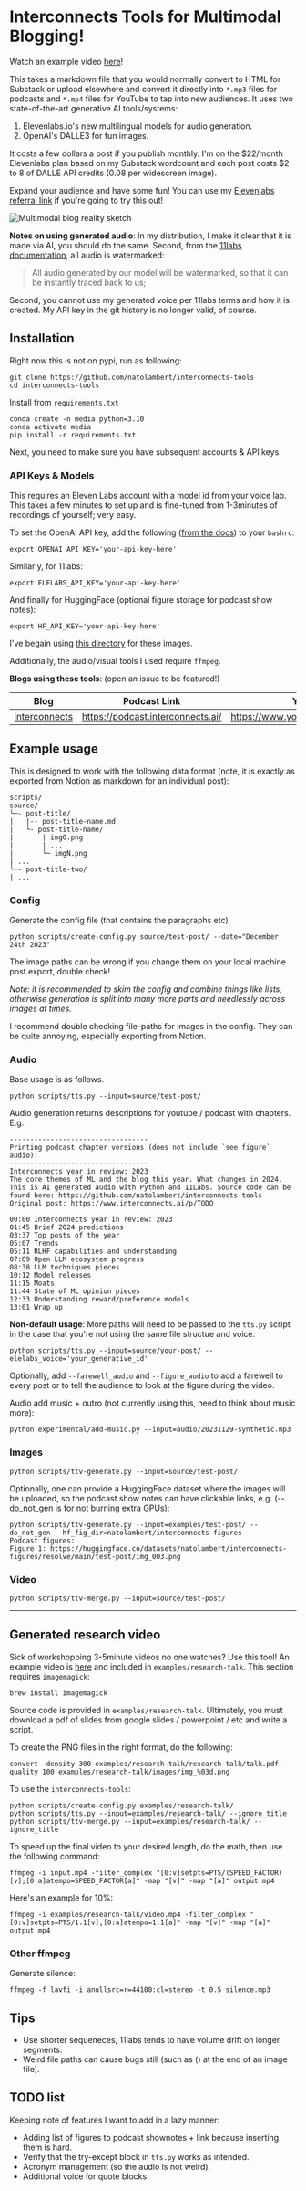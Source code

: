# Interconnects Tools for Multimodal Blogging!

Watch an example video [here](https://www.youtube.com/watch?v=0i0aBJGgtpk)!

This takes a markdown file that you would normally convert to HTML for Substack or upload elsewhere and convert it directly into `*.mp3` files for podcasts and `*.mp4` files for YouTube to tap into new audiences. It uses two state-of-the-art generative AI tools/systems:
1. Elevenlabs.io's new multilingual models for audio generation.
2. OpenAI's DALLE3 for fun images.

It costs a few dollars a post if you publish monthly. I'm on the $22/month Elevenlabs plan based on my Substack wordcount and each post costs $2 to 8 of DALLE API credits (0.08 per widescreen image).

Expand your audience and have some fun! You can use my [Elevenlabs referral link](https://elevenlabs.io/?from=partnerbruce1418) if you're going to try this out!

![Multimodal blog reality sketch](https://github.com/natolambert/interconnects-tools/assets/10695622/096b2f55-f14f-4484-b780-1cfb0bc898ee)

**Notes on using generated audio**: 
In my distribution, I make it clear that it is made via AI, you should do the same.
Second, from the [11labs documentation](https://help.elevenlabs.io/hc/en-us/articles/13313778519057-Are-there-any-restrictions-on-what-voices-I-can-upload-for-voice-cloning-), all audio is watermarked:
> All audio generated by our model will be watermarked, so that it can be instantly traced back to us;

Second, you cannot use my generated voice per 11labs terms and how it is created. 
My API key in the git history is no longer valid, of course.

## Installation
Right now this is not on pypi, run as following:
```
git clone https://github.com/natolambert/interconnects-tools
cd interconnects-tools
```
Install from `requirements.txt`
```
conda create -n media python=3.10
conda activate media
pip install -r requirements.txt
```
Next, you need to make sure you have subsequent accounts & API keys.

### API Keys & Models
This requires an Eleven Labs account with a model id from your voice lab. 
This takes a few minutes to set up and is fine-tuned from 1-3minutes of recordings of yourself; very easy.

To set the OpenAI API key, add the following ([from the docs](https://platform.openai.com/docs/quickstart?context=python)) to your `bashrc`:
```
export OPENAI_API_KEY='your-api-key-here'
```
Similarly, for 11labs:
```
export ELELABS_API_KEY='your-api-key-here'
```
And finally for HuggingFace (optional figure storage for podcast show notes):
```
export HF_API_KEY='your-api-key-here'
```
I've begain using [this directory](https://huggingface.co/datasets/natolambert/interconnects-figures) for these images.

Additionally, the audio/visual tools I used require `ffmpeg`.

**Blogs using these tools**:
(open an issue to be featured!)

| Blog            | Podcast Link                           | YouTube Link                                   |
|-----------------|----------------------------------------|------------------------------------------------|
| [interconnects](https://www.interconnects.ai/) | https://podcast.interconnects.ai/ | https://www.youtube.com/@interconnects |


## Example usage
This is designed to work with the following data format (note, it is exactly as exported from Notion as markdown for an individual post):

```
scripts/
source/
└─- post-title/
|   |-- post-title-name.md
|   └- post-title-name/
|       | img0.png
|       | ...
|       └─ imgN.png
| ...
└─- post-title-two/
| ...
```

### Config
Generate the config file (that contains the paragraphs etc)
```
python scripts/create-config.py source/test-post/ --date="December 24th 2023"
```
The image paths can be wrong if you change them on your local machine post export, double check!

*Note: it is recommended to skim the config and combine things like lists, otherwise generation is split into many more parts and needlessly across images at times.*

I recommend double checking file-paths for images in the config. They can be quite annoying, especially exporting from Notion.

### Audio 
Base usage is as follows.
```
python scripts/tts.py --input=source/test-post/
```
Audio generation returns descriptions for youtube / podcast with chapters. E.g.:
```
----------------------------------
Printing podcast chapter versions (does not include `see figure` audio):
----------------------------------
Interconnects year in review: 2023
The core themes of ML and the blog this year. What changes in 2024.
This is AI generated audio with Python and 11Labs. Source code can be found here: https://github.com/natolambert/interconnects-tools
Original post: https://www.interconnects.ai/p/TODO

00:00 Interconnects year in review: 2023
01:45 Brief 2024 predictions
03:37 Top posts of the year
05:07 Trends
05:11 RLHF capabilities and understanding
07:09 Open LLM ecosystem progress
08:38 LLM techniques pieces
10:12 Model releases
11:15 Moats
11:44 State of ML opinion pieces
12:33 Understanding reward/preference models
13:01 Wrap up
```

**Non-default usage**:
More paths will need to be passed to the `tts.py` script in the case that you're not using the same file structue and voice.
```
python scripts/tts.py --input=source/your-post/ --elelabs_voice='your_generative_id' 
```
Optionally, add `--farewell_audio` and `--figure_audio` to add a farewell to every post or to tell the audience to look at the figure during the video.

Audio add music + outro (not currently using this, need to think about music more):
```
python experimental/add-music.py --input=audio/20231129-synthetic.mp3
```

### Images
```
python scripts/ttv-generate.py --input=source/test-post/
```
Optionally, one can provide a HuggingFace dataset where the images will be uploaded, so the podcast show notes can have clickable links, e.g. (--do_not_gen is for not burning extra GPUs):
```
python scripts/ttv-generate.py --input=examples/test-post/ --do_not_gen --hf_fig_dir=natolambert/interconnects-figures
Podcast figures:
Figure 1: https://huggingface.co/datasets/natolambert/interconnects-figures/resolve/main/test-post/img_003.png
```

### Video
```
python scripts/ttv-merge.py --input=source/test-post/
```

----
## Generated research video
Sick of workshopping 3-5minute videos no one watches? Use this tool! An example video is [here](https://youtu.be/mc-QmqMPhSA) and included in `examples/research-talk`.
This section requires `imagemagick`:
```
brew install imagemagick
```
Source code is provided in `examples/research-talk`.
Ultimately, you must download a pdf of slides from google slides / powerpoint / etc and write a script.

To create the PNG files in the right format, do the following:
```
convert -density 300 examples/research-talk/research-talk/talk.pdf -quality 100 examples/research-talk/images/img_%03d.png
```

To use the `interconnects-tools`:
```
python scripts/create-config.py examples/research-talk/
python scripts/tts.py --input=examples/research-talk/ --ignore_title
python scripts/ttv-merge.py --input=examples/research-talk/ --ignore_title
```

To speed up the final video to your desired length, do the math, then use the following command:
```
ffmpeg -i input.mp4 -filter_complex "[0:v]setpts=PTS/(SPEED_FACTOR)[v];[0:a]atempo=SPEED_FACTOR[a]" -map "[v]" -map "[a]" output.mp4
```
Here's an example for 10%:
```
ffmpeg -i examples/research-talk/video.mp4 -filter_complex "[0:v]setpts=PTS/1.1[v];[0:a]atempo=1.1[a]" -map "[v]" -map "[a]" output.mp4
```

### Other ffmpeg
Generate silence:
```
ffmpeg -f lavfi -i anullsrc=r=44100:cl=stereo -t 0.5 silence.mp3
```

## Tips

* Use shorter sequeneces, 11labs tends to have volume drift on longer segments.
* Weird file paths can cause bugs still (such as () at the end of an image file).

## TODO list
Keeping note of features I want to add in a lazy manner:
* Adding list of figures to podcast shownotes + link because inserting them is hard.
* Verify that the try-except block in `tts.py` works as intended.
* Acronym management (so the audio is not weird).
* Additional voice for quote blocks.
